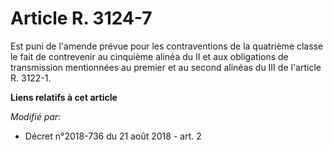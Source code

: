 # Article R. 3124-7

Est puni de l'amende prévue pour les contraventions de la quatrième classe le fait de contrevenir au cinquième alinéa du II
et aux obligations de transmission mentionnées au premier et au second alinéas du III de l'article R. 3122-1.

**Liens relatifs à cet article**

_Modifié par_:

  - Décret n°2018-736 du 21 août 2018 - art. 2
